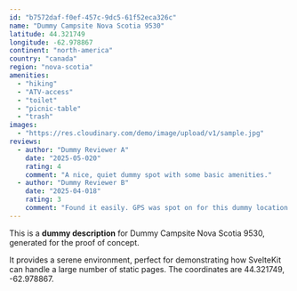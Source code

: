 ```yaml
---
id: "b7572daf-f0ef-457c-9dc5-61f52eca326c"
name: "Dummy Campsite Nova Scotia 9530"
latitude: 44.321749
longitude: -62.978867
continent: "north-america"
country: "canada"
region: "nova-scotia"
amenities:
  - "hiking"
  - "ATV-access"
  - "toilet"
  - "picnic-table"
  - "trash"
images:
  - "https://res.cloudinary.com/demo/image/upload/v1/sample.jpg"
reviews:
  - author: "Dummy Reviewer A"
    date: "2025-05-020"
    rating: 4
    comment: "A nice, quiet dummy spot with some basic amenities."
  - author: "Dummy Reviewer B"
    date: "2025-04-018"
    rating: 3
    comment: "Found it easily. GPS was spot on for this dummy location."
---
```


This is a **dummy description** for Dummy Campsite Nova Scotia 9530, generated for the proof of concept.

It provides a serene environment, perfect for demonstrating how SvelteKit can handle a large number of static pages. The coordinates are 44.321749, -62.978867.
